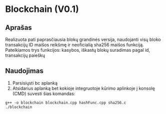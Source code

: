 # Blockchain (V0.1)
## Aprašas
Realizuota pati paprasčiausia blokų grandinės versija, naudojanti visų bloko transakcijų ID maišos reikšmę ir neoficialią sha256 maišos funkciją. Pateikiamos trys funkcijos: kasybos,  iškastų blokų suradimas pagal id, transakcijų paieškų

## Naudojimas
1. Parsisiųsti bc aplanką
2. Atsidarius aplanką bet kokioje integruotoje kūrimo aplinkoje į konsolę (CMD) suvesti šias komandas:
```
g++ -o blockchain blockchain.cpp hashFunc.cpp sha256.c
./blockchain
```



